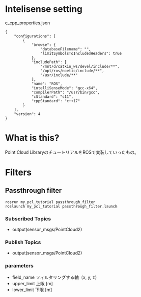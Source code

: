 # Intelisense setting
c_cpp_properties.json
```
{
    "configurations": [
        {
            "browse": {
                "databaseFilename": "",
                "limitSymbolsToIncludedHeaders": true
            },
            "includePath": [
                "/mnt/d/catkin_ws/devel/include/**",
                "/opt/ros/noetic/include/**",
                "/usr/include/**"
            ],
            "name": "ROS",
            "intelliSenseMode": "gcc-x64",
            "compilerPath": "/usr/bin/gcc",
            "cStandard": "c11",
            "cppStandard": "c++17"
        }
    ],
    "version": 4
}
```

# What is this?
Point Cloud LibraryのチュートリアルをROSで実装していったもの。
# Filters
## Passthrough filter
```
rosrun my_pcl_tutorial passthrough_filter
roslaunch my_pcl_tutorial passthrough_filter.launch
```
### Subscribed Topics
- output(sensor_msgs/PointCloud2)
### Publish Topics
- output(sensor_msgs/PointCloud2)
### parameters
- field_name
フィルタリングする軸（x, y, z）
- upper_limit
上限 [m]
- lower_limit
下限 [m]